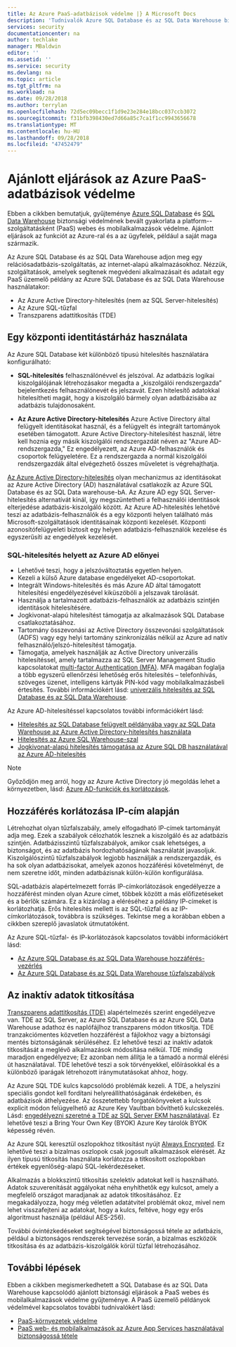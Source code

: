 ```yaml
---
title: Az Azure PaaS-adatbázisok védelme |} A Microsoft Docs
description: 'Tudnivalók Azure SQL Database és az SQL Data Warehouse biztonság ajánlott eljárások a PaaS webes és mobilalkalmazások védelme. '
services: security
documentationcenter: na
author: techlake
manager: MBaldwin
editor: ''
ms.assetid: ''
ms.service: security
ms.devlang: na
ms.topic: article
ms.tgt_pltfrm: na
ms.workload: na
ms.date: 09/28/2018
ms.author: terrylan
ms.openlocfilehash: 72d5ec09becc1f1d9e23e284e18bcc037ccb3072
ms.sourcegitcommit: f31bfb398430ed7d66a85c7ca1f1cc9943656678
ms.translationtype: MT
ms.contentlocale: hu-HU
ms.lasthandoff: 09/28/2018
ms.locfileid: "47452479"
---
```

# <a name="best-practices-for-securing-paas-databases-in-azure"></a>Ajánlott eljárások az Azure PaaS-adatbázisok védelme

Ebben a cikkben bemutatjuk, gyűjteménye [Azure SQL Database](../sql-database/sql-database-technical-overview.md) és [SQL Data Warehouse](../sql-data-warehouse/sql-data-warehouse-overview-what-is.md) biztonsági védelmének bevált gyakorlata a platform--szolgáltatásként (PaaS) webes és mobilalkalmazások védelme. Ajánlott eljárások az funkciót az Azure-ral és a az ügyfelek, például a saját maga származik.

Az Azure SQL Database és az SQL Data Warehouse adjon meg egy relációsadatbázis-szolgáltatás, az internet-alapú alkalmazásokhoz. Nézzük, szolgáltatások, amelyek segítenek megvédeni alkalmazásait és adatait egy PaaS üzemelő példány az Azure SQL Database és az SQL Data Warehouse használatakor:

- Az Azure Active Directory-hitelesítés (nem az SQL Server-hitelesítés)
- Az Azure SQL-tűzfal
- Transzparens adattitkosítás (TDE)

## <a name="use-a-centralized-identity-repository"></a>Egy központi identitástárház használata
Az Azure SQL Database két különböző típusú hitelesítés használatára konfigurálható:

- **SQL-hitelesítés** felhasználónévvel és jelszóval. Az adatbázis logikai kiszolgálójának létrehozásakor megadta a „kiszolgálói rendszergazda” bejelentkezés felhasználónevét és jelszavát. Ezen hitelesítő adatokkal hitelesítheti magát, hogy a kiszolgáló bármely olyan adatbázisába az adatbázis tulajdonosaként.

- **Az Azure Active Directory-hitelesítés** Azure Active Directory által felügyelt identitásokat használ, és a felügyelt és integrált tartományok esetében támogatott. Azure Active Directory-hitelesítést használ, létre kell hoznia egy másik kiszolgálói rendszergazdát néven az "Azure AD-rendszergazda," Ez engedélyezett, az Azure AD-felhasználók és csoportok felügyeletére. Ez a rendszergazda a normál kiszolgálói rendszergazdák által elvégezhető összes műveletet is végrehajthatja.

[Az Azure Active Directory-hitelesítés](../active-directory/develop/authentication-scenarios.md) olyan mechanizmus az identitásokat az Azure Active Directory (AD) használatával csatlakozik az Azure SQL Database és az SQL Data warehouse-bA. Az Azure AD egy SQL Server-hitelesítés alternatívát kínál, így megszüntetheti a felhasználói identitások elterjedése adatbázis-kiszolgáló között. Az Azure AD-hitelesítés lehetővé teszi az adatbázis-felhasználók és a egy központi helyen található más Microsoft-szolgáltatások identitásainak központi kezelését. Központi azonosítófelügyeleti biztosít egy helyen adatbázis-felhasználók kezelése és egyszerűsíti az engedélyek kezelését.  

### <a name="benefits-of-using-azure-ad-instead-of-sql-authentication"></a>SQL-hitelesítés helyett az Azure AD előnyei
- Lehetővé teszi, hogy a jelszóváltoztatás egyetlen helyen.
- Kezeli a külső Azure database engedélyeket AD-csoportokat.
- Integrált Windows-hitelesítés és más Azure AD által támogatott hitelesítési engedélyezésével kiküszöböli a jelszavak tárolását.
- Használja a tartalmazott adatbázis-felhasználók az adatbázis szintjén identitások hitelesítésére.
- Jogkivonat-alapú hitelesítést támogatja az alkalmazások SQL Database csatlakoztatásához.
- Tartomány összevonási az Active Directory összevonási szolgáltatások (ADFS) vagy egy helyi tartomány szinkronizálás nélkül az Azure ad natív felhasználó/jelszó-hitelesítést támogatja.
- Támogatja, amelyek használják az Active Directory univerzális hitelesítéssel, amely tartalmazza az SQL Server Management Studio kapcsolatokat [multi-factor Authentication (MFA)](../active-directory/authentication/multi-factor-authentication.md). MFA magában foglalja a több egyszerű ellenőrzési lehetőség erős hitelesítés – telefonhívás, szöveges üzenet, intelligens kártyák PIN-kód vagy mobilalkalmazásbeli értesítés. További információkért lásd: [univerzális hitelesítés az SQL Database és az SQL Data Warehouse](../sql-database/sql-database-ssms-mfa-authentication.md).

Az Azure AD-hitelesítéssel kapcsolatos további információkért lásd:

- [Hitelesítés az SQL Database felügyelt példányába vagy az SQL Data Warehouse az Azure Active Directory-hitelesítés használata](../sql-database/sql-database-aad-authentication.md)
- [Hitelesítés az Azure SQL Warehouse-szal](../sql-data-warehouse/sql-data-warehouse-authentication.md)
- [Jogkivonat-alapú hitelesítés támogatása az Azure SQL DB használatával az Azure AD-hitelesítés](../sql-database/sql-database-aad-authentication.md)

> [!NOTE]
> Győződjön meg arról, hogy az Azure Active Directory jó megoldás lehet a környezetben, lásd: [Azure AD-funkciók és korlátozások](../sql-database/sql-database-aad-authentication.md#azure-ad-features-and-limitations).
>
>

## <a name="restrict-access-based-on-ip-address"></a>Hozzáférés korlátozása IP-cím alapján
Létrehozhat olyan tűzfalszabály, amely elfogadható IP-címek tartományát adja meg. Ezek a szabályok célozhatók lesznek a kiszolgáló és az adatbázis szintjén. Adatbázisszintű tűzfalszabályok, amikor csak lehetséges, a biztonságot, és az adatbázis hordozhatóságának használatát javasoljuk. Kiszolgálószintű tűzfalszabályok legjobb használják a rendszergazdák, és ha sok olyan adatbázisokat, amelyek azonos hozzáférési követelményt, de nem szeretne időt, minden adatbázisnak külön-külön konfigurálása.

SQL-adatbázis alapértelmezett forrás IP-címkorlátozások engedélyezze a hozzáférést minden olyan Azure címet, többek között a más előfizetéseket és a bérlők számára. Ez a kizárólag a eléréséhez a példány IP-címeket is korlátozhatja. Erős hitelesítés mellett is az SQL-tűzfal és az IP-címkorlátozások, továbbra is szükséges. Tekintse meg a korábban ebben a cikkben szereplő javaslatok útmutatóként.

Az Azure SQL-tűzfal- és IP-korlátozások kapcsolatos további információkért lásd:

- [Az Azure SQL Database és az SQL Data Warehouse hozzáférés-vezérlés](../sql-database/sql-database-control-access.md)
- [Az Azure SQL Database és az SQL Data Warehouse tűzfalszabályok](../sql-database/sql-database-firewall-configure.md)


## <a name="encrypt-data-at-rest"></a>Az inaktív adatok titkosítása
[Transzparens adattitkosítás (TDE)](/sql/relational-databases/security/encryption/transparent-data-encryption) alapértelmezés szerint engedélyezve van. TDE az SQL Server, az Azure SQL Database és az Azure SQL Data Warehouse adathoz és naplófájlhoz transzparens módon titkosítja. TDE tranzakciómentes közvetlen hozzáférést a fájlokhoz vagy a biztonsági mentés biztonságának sérüléséhez. Ez lehetővé teszi az inaktív adatok titkosítását a meglévő alkalmazások módosítása nélkül. TDE mindig maradjon engedélyezve; Ez azonban nem állítja le a támadó a normál elérési út használatával. TDE lehetővé teszi a sok törvényekkel, előírásokkal és a különböző iparágak létrehozott iránymutatásokat ahhoz, hogy.

Az Azure SQL TDE kulcs kapcsolódó problémák kezeli. A TDE, a helyszíni speciális gondot kell fordítani helyreállíthatóságának érdekében, és adatbázisok áthelyezése. Az összetettebb forgatókönyveket a kulcsok explicit módon felügyelhető az Azure Key Vaultban bővíthető kulcskezelés. Lásd: [engedélyezni szeretné a TDE az SQL Server EKM használatával](/sql/relational-databases/security/encryption/enable-tde-on-sql-server-using-ekm). Ez lehetővé teszi a Bring Your Own Key (BYOK) Azure Key tárolók BYOK képesség révén.

Az Azure SQL keresztül oszlopokhoz titkosítást nyújt [Always Encrypted](/sql/relational-databases/security/encryption/always-encrypted-database-engine). Ez lehetővé teszi a bizalmas oszlopok csak jogosult alkalmazások elérését. Az ilyen típusú titkosítás használata korlátozza a titkosított oszlopokban értékek egyenlőség-alapú SQL-lekérdezéseket.

Alkalmazás a blokkszintű titkosítás szelektív adatokat kell is használható. Adatok szuverenitását aggályokat néha enyhíthetők egy kulcsot, amely a megfelelő országot maradjanak az adatok titkosításához. Ez megakadályozza, hogy még véletlen adatátvitel problémát okoz, mivel nem lehet visszafejteni az adatokat, hogy a kulcs, feltéve, hogy egy erős algoritmust használja (például AES-256).

További óvintézkedéseket segítségével biztonságossá tétele az adatbázis, például a biztonságos rendszerek tervezése során, a bizalmas eszközök titkosítása és az adatbázis-kiszolgálók körül tűzfal létrehozásához.

## <a name="next-steps"></a>További lépések
Ebben a cikkben megismerkedhetett a SQL Database és az SQL Data Warehouse kapcsolódó ajánlott biztonsági eljárások a PaaS webes és mobilalkalmazások védelme gyűjteménye. A PaaS üzemelő példányok védelmével kapcsolatos további tudnivalókért lásd:

- [PaaS-környezetek védelme](security-paas-deployments.md)
- [PaaS web- és mobilalkalmazások az Azure App Services használatával biztonságossá tétele](security-paas-applications-using-app-services.md)

